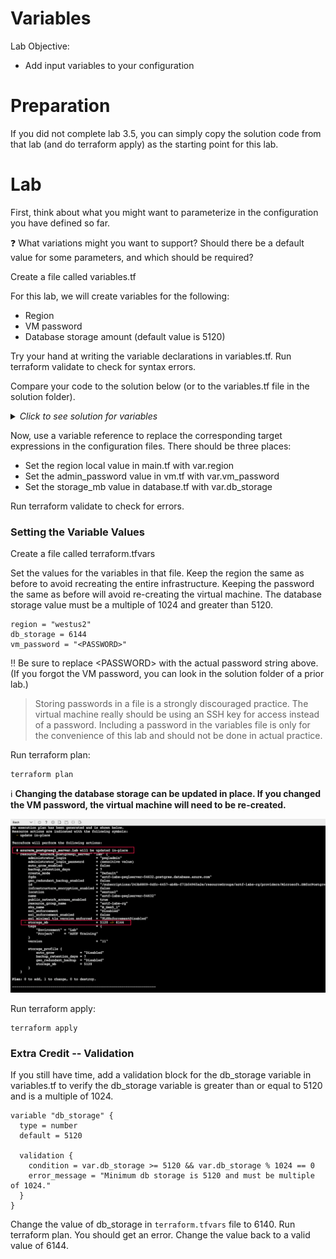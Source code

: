 # Variables

Lab Objective:
- Add input variables to your configuration

# Preparation

If you did not complete lab 3.5, you can simply copy the solution code from that lab (and do terraform apply) as the starting point for this lab.

# Lab

First, think about what you might want to parameterize in the configuration you have defined so far.

:question: What variations might you want to support?  Should there be a default value for some parameters, and which should be required?

Create a file called variables.tf

For this lab, we will create variables for the following:
-	Region
- VM password
-	Database storage amount (default value is 5120)

Try your hand at writing the variable declarations in variables.tf.  Run terraform validate to check for syntax errors.

Compare your code to the solution below (or to the variables.tf file in the solution folder).

<details>

 _<summary>Click to see solution for variables</summary>_

```
variable "region" {
  type = string
}

variable "vm_password" {
  description = "6-20 characters. At least 1 lower, 1 cap, 1 number, 1 special char."
  type = string
}

variable "db_storage" {
  type = number
  default = 5120
}
```
</details>

Now, use a variable reference to replace the corresponding target expressions in the configuration files.  There should be three places:

- Set the region local value in main.tf with var.region
- Set the admin_password value in vm.tf with var.vm_password
- Set the storage_mb value in database.tf with var.db_storage

Run terraform validate to check for errors.

### Setting the Variable Values

Create a file called terraform.tfvars

Set the values for the variables in that file.  Keep the region the same as before to avoid recreating the entire infrastructure.  Keeping the password the same as before will avoid re-creating the virtual machine.  The database storage value must be a multiple of 1024 and greater than 5120.

```
region = "westus2"
db_storage = 6144
vm_password = "<PASSWORD>"
```

:bangbang: Be sure to replace &lt;PASSWORD&gt; with the actual password string above. (If you forgot the VM password, you can look in the solution folder of a prior lab.)

> Storing passwords in a file is a strongly discouraged practice.  The virtual machine really should be using an SSH key for access instead of a password.  Including a password in the variables file is only for the convenience of this lab and should not be done in actual practice.

Run terraform plan:
```
terraform plan
```

:information_source: **Changing the database storage can be updated in place. If you changed the VM password, the virtual machine will need to be re-created.**

![Terraform Plan - after variable addition](./images/tf-plan-vars.png "Terraform Plan - after variable addition")

Run terraform apply:
```
terraform apply
```

### Extra Credit -- Validation

If you still have time, add a validation block for the db_storage variable in variables.tf to verify the db_storage variable is greater than or equal to 5120 and is a multiple of 1024.

```
variable "db_storage" {
  type = number
  default = 5120

  validation {
    condition = var.db_storage >= 5120 && var.db_storage % 1024 == 0
    error_message = "Minimum db storage is 5120 and must be multiple of 1024."
  }
}
```

Change the value of db_storage in <code>terraform.tfvars</code> file to 6140.  Run terraform plan.  You should get an error.  Change the value back to a valid value of 6144.
